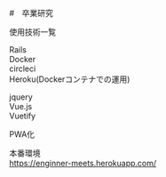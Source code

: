#　卒業研究

使用技術一覧

Rails<br>
Docker<br>
circleci<br>
Heroku(Dockerコンテナでの運用)

jquery<br>
Vue.js<br>
Vuetify<br>

PWA化

本番環境<br>
https://enginner-meets.herokuapp.com/
